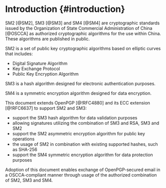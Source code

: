 #  Introduction {#introduction}

SM2 [@SM2], SM3 [@SM3] and SM4 [@SM4] are cryptographic standards issued by the
Organization of State Commercial Administration of China [@OSCCA] as
authorized cryptographic algorithms for the use within China. These
algorithms are published in public.

SM2 is a set of public key cryptographic algorithms based on elliptic
curves that includes:

* Digital Signature Algorithm
* Key Exchange Protocol
* Public Key Encryption Algorithm

SM3 is a hash algorithm designed for electronic authentication purposes.

SM4 is a symmetric encryption algorithm designed for data encryption.


This document extends OpenPGP [@!RFC4880] and its ECC extension
[@!RFC6637] to support SM2 and SM3:

* support the SM3 hash algorithm for data validation purposes
* allowing signatures utilizing the combination of SM3 and RSA, SM3 and SM2
* support the SM2 asymmetric encryption algorithm for public key operations
* the usage of SM2 in combination with existing supported hashes, such as SHA-256
* support the SM4 symmetric encryption algorithm for data protection purposes

Adoption of this document enables exchange of OpenPGP-secured email in a
OSCCA-compliant manner through usage of the authorized combination of
SM2, SM3 and SM4.

